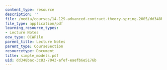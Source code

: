 ```yaml
---
content_type: resource
description: ''
file: /media/courses/14-129-advanced-contract-theory-spring-2005/dd348bac3c837043afefeaefb6e5176b_simple_models.pdf
file_type: application/pdf
learning_resource_types:
- Lecture Notes
ocw_type: OCWFile
parent_title: Lecture Notes
parent_type: CourseSection
resourcetype: Document
title: simple_models.pdf
uid: dd348bac-3c83-7043-afef-eaefb6e5176b
---
```


